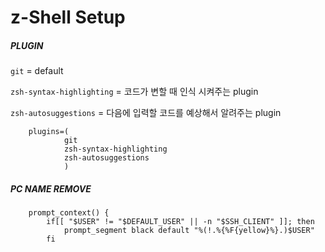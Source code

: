 # z-Shell Setup

##### PLUGIN
`git` = default

`zsh-syntax-highlighting` = 코드가 변할 때 인식 시켜주는 plugin

`zsh-autosuggestions` = 다음에 입력할 코드를 예상해서 알려주는 plugin

```shell
	plugins=(
			git
			zsh-syntax-highlighting
			zsh-autosuggestions
			)
```


##### PC NAME REMOVE
```shell
	prompt_context() {
		if[[ "$USER" != "$DEFAULT_USER" || -n "$SSH_CLIENT" ]]; then
			prompt_segment black default "%(!.%{%F{yellow}%}.)$USER"
		fi
```
